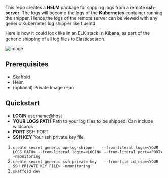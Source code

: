 This repo creates a **HELM** package for shpping logs from a remote **ssh-server**. The logs will become the logs of the **Kubernetes** container running the shipper. Hence,the logs of the remote server can be viewed with any generic Kubernetes log shipper like fluentd. 

Here is how it could look like in an ELK stack in Kibana, as part of the generic shipping of all log files to Elasticsearch.

![image](https://user-images.githubusercontent.com/73740780/112063353-91d9f100-8b61-11eb-8f31-68e485288c3d.png)




## Prerequisites
- Skaffold 
- Helm
- (optional) Private Image repo 


## Quickstart

- **LOGIN** username@host
- **YOUR LOGS PATH** Path to your log files to be shipped. Can include wildcards
- **PORT** SSH PORT 
- **SSH KEY** Your ssh private key file

1. `create secret generic wp-log-shipper   --from-literal logs=<YOUR LOGS PATH> --from-literal login=<LOGIN> --from-literal port=<PORT> -nmonitoring`
2. `create secret generic ssh-private-key   --from-file id_rsa=<YOUR SSH PRIVATE KEY FILE> -nmonitoring`
3. `skaffold dev`
